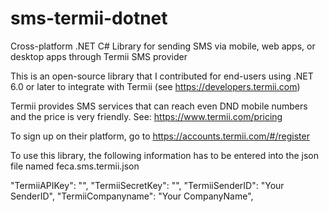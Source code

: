 # sms-termii-dotnet
Cross-platform .NET C# Library for sending SMS via mobile, web apps, or desktop apps through Termii SMS provider

This is an open-source library that I contributed for end-users using .NET 6.0 or later to integrate with Termii (see https://developers.termii.com)

Termii provides SMS services that can reach even DND mobile numbers and the price is very friendly.
See: https://www.termii.com/pricing

To sign up on their platform, go to https://accounts.termii.com/#/register

To use this library, the following information has to be entered into the json file named feca.sms.termii.json

  "TermiiAPIKey": "<See your Termii dashboard>",
  "TermiiSecretKey": "<See your Termii dashboard>",
  "TermiiSenderID": "Your SenderID",
  "TermiiCompanyname": "Your CompanyName",
  
